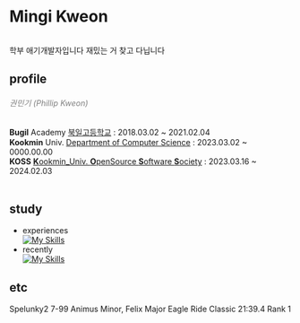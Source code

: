 # Mingi Kweon

######
학부 애기개발자입니다 재밌는 거 찾고 다닙니다 <br>

## profile
###### <span style="color:gray"> 권민기 (Phillip Kweon) </span>
**Bugil** Academy [북일고등학교](https://www.bugil.hs.kr) : 2018.03.02 ~ 2021.02.04 <br>
**Kookmin** Univ. [Department of Computer Science](https://cs.kookmin.ac.kr) : 2023.03.02 ~ 0000.00.00 <br>
**KOSS** [**K**ookmin_Univ. **O**penSource **S**oftware **S**ociety](https://github.com/kmu-koss) : 2023.03.16 ~ 2024.02.03 <br>
<br>

## study
* experiences <br>
[![My Skills](https://skillicons.dev/icons?i=html,css,java,cpp,py,flutter,discord)](https://skillicons.dev)
* recently <br>
[![My Skills](https://skillicons.dev/icons?i=cpp,py,js,ejs)](https://skillicons.dev)

## etc
Spelunky2 7-99 Animus Minor, Felix Major <!--꼭 경력란에 넣겠다고 했음-->
Eagle Ride Classic 21:39.4 Rank 1